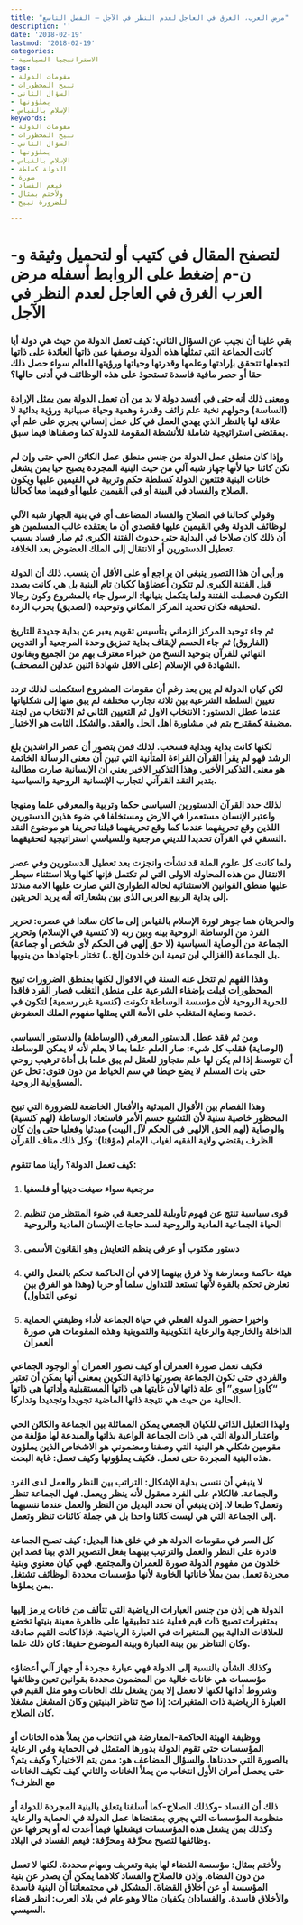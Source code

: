 ```yaml
---
title: "مرض العرب، الغرق في العاجل لعدم النظر في الآجل – الفصل التاسع"
description: ''
date: '2018-02-19'
lastmod: '2018-02-19'
categories:
- الاستراتيجيا السياسية
tags:
- مقومات الدولة
- تبيح المحظورات
- السؤال الثاني
- يملؤونها
- الإسلام بالقياس
keywords:
- مقومات الدولة
- تبيح المحظورات
- السؤال الثاني
- يملؤونها
- الإسلام بالقياس
- الدولة كسلطة
- صورة
- فيعم الفساد
- ولأختم بمثال
- للضرورة تبيح

---
```

# **لتصفح المقال في كتيب أو لتحميل وثيقة و-ن-م إضغط على الروابط أسفله** **مرض العرب الغرق في العاجل لعدم النظر في الآجل**

### بقي علينا أن نجيب عن السؤال الثاني: كيف تعمل الدولة من حيث هي دولة أيا كانت الجماعة التي تمثلها هذه الدولة بوصفها عين ذاتها العائدة على ذاتها لتجعلها تتحقق بإرادتها وعلمها وقدرتها وحياتها ورؤيتها للعالم سواء حصل ذلك حقا أو حصر مافية فاسدة تستحوذ على هذه الوظائف في أدنى حالها؟

### ومعنى ذلك أنه حتى في أفسد دولة لا بد من أن تعمل الدولة بمن يمثل الإرادة (الساسة) وحولهم نخبة علم زائف وقدرة وهمية وحياة صبيانية ورؤية بدائية لا علاقة لها بالنظر الذي يهدي العمل في كل عمل إنساني يجري على علم أي بمقتضى استراتيجية شاملة للأنشطة المقومة للدولة كما وصفناها فيما سبق.

### وإذا كان منطق عمل الدولة من جنس منطق عمل الكائن الحي حتى وإن لم تكن كائنا حيا لأنها جهاز شبه آلي من حيث البنية المجردة يصبح حيا بمن يشغل خانات البنية فتتعين الدولة كسلطة حكم وتربية في القيمين عليها ويكون الصلاح والفساد في البينة أو في القيمين عليها أو فيهما معا كحالنا.

### وقولي كحالنا في الصلاح والفساد المضاعف أي في بنية الجهاز شبه الآلي لوظائف الدولة وفي القيمين عليها فقصدي أن ما يعتقده غالب المسلمين هو أن ذلك كان صلاحا في البداية حتى حدوث الفتنة الكبرى ثم صار فساد بسبب تعطيل الدستورين أو الانتقال إلى الملك العضوض بعد الخلافة.

### ورأيي أن هذا التصور ينبغي ان يراجع أو على الأقل أن ينسب. ذلك أن الدولة قبل الفتنة الكبرى لم تتكون أعضاؤها ككيان تام البنية بل هي كانت بصدد التكون فحصلت الفتنة ولما يتكمل بنيانها: الرسول جاء بالمشروع وكون رجالا لتحقيقه فكان تحديد المركز المكاني وتوحيده (الصديق) بحرب الردة.

### ثم جاء توحيد المركز الزماني بتأسيس تقويم يعبر عن بداية جديدة للتاريخ (الفاروق) ثم جاء الحسم لإيقاف بداية تمزيق وحدة المرجعية أو التدوين النهائي للقرآن بتوحيد النسخ من خبراء معترف بهم من الجميع وبقانون الشهادة في الإسلام (على الاقل شهادة اثنين عدلين المصحف).

### لكن كيان الدولة لم يبن بعد رغم أن مقومات المشروع استكملت لذلك تردد تعيين السلطة الشرعية بين ثلاثة تجارب مختلفة لم يبق منها إلى شكلياتها عندما عطل الدستور: الانتخاب الاول ثم التعيين الثاني ثم الانتخاب من لجنة مضيقة كمقترح يتم في مشاورة اهل الحل والعقد. والشكل الثابت هو الاختيار.

### لكنها كانت بداية وبداية فسحب. لذلك فمن يتصور أن عصر الراشدين بلغ الرشد فهو لم يقرأ القرآن القراءة المتأنية التي تبين أن معنى الرسالة الخاتمة هو معنى التذكير الأخير. وهذا التذكير الاخير يعني أن الإنسانية صارت مطالبة بتدبر النقد القرآني لتجارب الإنسانية الروحية والسياسية.

### لذلك حدد القرآن الدستورين السياسي حكما وتربية والمعرفي علما ومنهجا واعتبر الإنسان مستعمرا في الارض ومستخلفا في ضوء هذين الدستورين اللذين وقع تحريفهما عندما كما وقع تحريفهما قبلنا تحريفا هو موضوع النقد النسقي في القرآن تحديدا للديني مرجعية وللسياسي استراتيجية لتحقيقهما.

### ولما كانت كل علوم الملة قد نشأت وانجزت بعد تعطيل الدستورين وفي عصر الانتقال من هذه المحاولة الاولى التي لم تكتمل فإنها كلها وبلا استثناء سيطر عليها منطق القوانين الاستثنائية لحالة الطوارئ التي صارت عليها الامة منذئذ إلى بداية الربيع العربي الذي بين بشعاراته أنه يريد الحريتين.

### والحريتان هما جوهر ثورة الإسلام بالقياس إلى ما كان سائدا في عصره: تحرير الفرد من الوساطة الروحية بينه وبين ربه (لا كنسية في الإسلام) وتحرير الجماعة من الوصاية السياسية (لا حق إلهي في الحكم لأي شخص أو جماعة) بل الجماعة (الغزالي ابن تيمية ابن خلدون إلخ..) تختار باجتهادها من ينوبها.

### وهذا الفهم لم تتخل عنه السنة في الاقوال لكنها بمنطق الضرورات تبيح المحظورات قبلت بإضفاء الشرعية على منطق التغلب فصار الفرد فاقدا للحرية الروحية لأن مؤسسة الوساطة تكونت (كنسية غير رسمية) لتكون في خدمة وصاية المتغلب على الأمة التي يمثلها مفهوم الملك العضوض.

### ومن ثم فقد عطل الدستور المعرفي (الوساطة) والدستور السياسي (الوصاية) فقلب كل شيء: صار العلم علما بما لا يعلم لأنه لا يمكن للوساطة أن تتوسط إذا لم يكن لها علم متجاوز للعقل لم يبق علما بل أداة ترهيب روحي حتى بات المسلم لا يضع خيطا في سم الخياط من دون فتوى: تخل عن المسؤولية الروحية.

### وهذا الفصام بين الأقوال المبدئية والأفعال الخاضعة للضرورة التي تبيح المحظور خاصية سنية لأن التشيع حسم الأمر فاستعاد الوساطة (لهم كنسية) والوصاية (لهم الحق الإلهي في الحكم لآل البيت) مبدئيا وفعليا حتى وإن كان الظرف يقتضي ولاية الفقيه لغياب الإمام (مؤقتا): وكل ذلك مناف للقرآن

### كيف تعمل الدولة؟ رأينا مما تتقوم:

1. ### مرجعية سواء صيغت دينيا أو فلسفيا
2. ### قوى سياسية تنتج عن فهوم تأويلية للمرجعية في ضوء المنتظر من تنظيم الحياة الجماعية المادية والروحية لسد حاجات الإنسان المادية والروحية
3. ### دستور مكتوب أو عرفي ينظم التعايش وهو القانون الأسمى
4. ### هيئة حاكمة ومعارضة ولا فرق بينهما إلا في أن الحاكمة تحكم بالفعل والتي تعارض تحكم بالقوة لأنها تستعد للتداول سلما أو حربا (وهذا هو الفرق بين نوعي التداول)
5. ### واخيرا حضور الدولة الفعلي في حياة الجماعة لأداء وظيفتي الحماية الداخلة والخارجية والرعاية التكوينية والتموينية وهذه المقومات هي صورة العمران

### فكيف تعمل صورة العمران أو كيف تصور العمران أو الوجود الجماعي والفردي حتى تكون الجماعة بصورتها ذاتية التكوين بمعنى أنها يمكن أن تعتبر “كاوزا سوي” أي علة ذاتها لأن غايتها هي ذاتها المستقبلية وأداتها هي ذاتها الحالية من حيث هي نتيجة ذاتها الماضية تجويدا وتجديدا وتداركا.

### ولهذا التعليل الذاتي للكيان الجمعي يمكن المماثلة بين الجماعة والكائن الحي واعتبار الدولة التي هي ذات الجماعة الواعية بذاتها والمبدعة لها مؤلفة من مقومين شكلي هو البنية التي وصفنا ومضموني هو الاشخاص الذين يملؤون هذه البنية المجردة حتى تعمل. فكيف يملؤونها وكيف تعمل: غاية البحث.

### لا ينبغي أن ننسى بداية الإشكال: التراتب بين النظر والعمل لدى الفرد والجماعة. فالكلام على الفرد معقول لأنه ينظر ويعمل. فهل الجماعة تنظر وتعمل؟ طبعا لا. إذن ينبغي أن نحدد البديل من النظر والعمل عندما ننسبهما إلى الجماعة التي هي ليست كائنا واحدا بل هي جملة كائنات تنظر وتعمل.

### كل السر في مقومات الدولة هو في خلق هذا البديل: كيف تصبح الجماعة قادرة على النظر والعمل والترتيب بينهما بفعل التصوير الذي بينا قصد ابن خلدون من مفهوم الدولة صورة للعمران والمجتمع. فهي كيان معنوي وبنية مجردة تعمل بمن يملأ خاناتها الخاوية لأنها مؤسسات محددة الوظائف تشتغل بمن يملؤها.

### الدولة هي إذن من جنس العبارات الرياضية التي تتألف من خانات يرمز إليها بمتغيرات تصبح ذات قيم فعلية عند تطبيقها على ظاهرة معينة بنيتها تخضع للعلاقات الدالية بين المتغيرات في العبارة الرياضية. فإذا كانت القيم صادقة وكان التناظر بين بينة العبارة وبينة الموضوع حقيقا: كان ذلك علما.

### وكذلك الشأن بالنسبة إلى الدولة فهي عبارة مجردة أو جهاز آلي أعضاؤه مؤسسات هي خانات خالية من المضمون محددة بقوانين تعين وظائفها وشروط أدائها لكنها لا تعمل إلا بمن يشغل تلك الخانات وهو مثل القيم في العبارة الرياضية ذات المتغيرات: إذا صح تناظر البنيتين وكان المشغل مشغلا كان الصلاح.

### ووظيفة الهيئة الحاكمة-المعارضة هي انتخاب من يملأ هذه الخانات أو المؤسسات حتى تقوم الدولة بدورها المتمثل في الحماية وفي الرعاية بالصورة التي حددناها. والسؤال المضاعف هو: ممن يتم الاختيار؟ وكيف يتم؟ حتى يحصل أمران الأول انتخاب من يملأ الخانات والثاني كيف تكيف الخانات مع الظرف؟

### ذلك أن الفساد -وكذلك الصلاح-كما أسلفنا يتعلق بالبنية المجردة للدولة أو منظومة المؤسسات التي يجري بمقتضاها عمل الدولة في الحماية والرعاية وكذلك بمن يشغل هذه المؤسسات فيشغلها فيما أعدت له أو يحرفها عن وظائفها لتصيح محرَّفة ومحرِّفة: فيعم الفساد في البلاد.

### ولأختم بمثال: مؤسسة القضاء لها بنية وتعريف ومهام محددة. لكنها لا تعمل من دون القضاة. وإذن فالصلاح والفساد كلاهما يمكن أن يصدر عن بنية المؤسسة أو عن أخلاق القضاة. المشكل في مجتمعاتنا أن البنية فاسدة والأخلاق فاسدة. والفسادان يكفيان مثالا وهو عام في بلاد العرب: انظر قضاء السيسي.

###